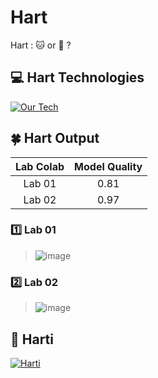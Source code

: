 # Hart
Hart : :cat: or :dog: ?

## 💻 Hart Technologies
[![Our Tech](https://skillicons.dev/icons?i=python,tensorflow,fastapi,docker)](https://skillicons.dev)

## 🍀 Hart Output
| Lab Colab | Model Quality |
|:---------:|:-------------:|
| Lab 01 | 0.81 |
| Lab 02 | 0.97 |

### :one: Lab 01
> ![image](https://github.com/user-attachments/assets/efb1f1ec-b4f8-40d6-bbb6-6e21b9f3da10)
 
### :two: Lab 02
> ![image](https://github.com/user-attachments/assets/4572d66b-3c71-445e-b7d0-fafaa8287925)

## 🚀 Harti
[![Harti](https://github-readme-stats.vercel.app/api/pin/?username=Holthas&repo=Harti)](https://github.com/Kelniit/Harti)
